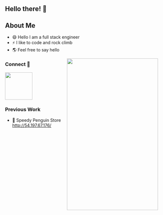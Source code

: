 ## Hello there! 👋

## About Me

- 😄 Hello I am a full stack engineer
- ⚡ I like to code and rock climb
- 🌎 Feel free to say hello

<img align="right" width="300" height="500" src="https://media1.giphy.com/media/xUA7bdpLxQhsSQdyog/giphy.gif?cid=790b7611094ef9616de8a13d6292056570060ad01efb32e0&rid=giphy.gif">

### Connect 🔗
[<img src="https://github.com/FortAwesome/Font-Awesome/blob/6.x/svgs/brands/linkedin.svg" width="90" height="90">](https://www.linkedin.com/in/john-economou/)

### Previous Work
- 🐧 Speedy Penguin Store http://54.197.67.176/


